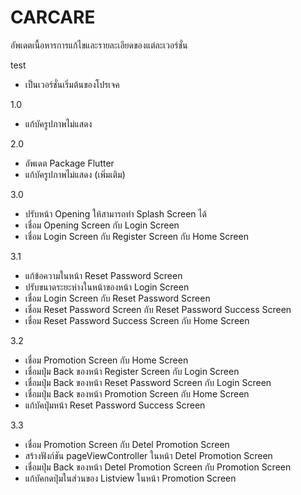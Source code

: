 # CARCARE

อัพเดตเนื้อหารการแก้ไขและรายละเอียดของแต่ละเวอร์ชั่น

test
- เป็นเวอร์ชั่นเริ่มต้นของโปรเจค

1.0
- แก้บัครูปภาพไม่แสดง

2.0
- อัพเดต Package Flutter
- แก้บัครูปภาพไม่แสดง (เพิ่มเติม)

3.0
- ปรับหน้า Opening ให้สามารถทำ Splash Screen ได้
- เชื่อม Opening Screen กับ Login Screen
- เชื่อม Login Screen กับ Register Screen กับ Home Screen

3.1
- แก้ข้อความในหน้า Reset Password Screen
- ปรับขนาดระยะห่างในหน้าของหน้า Login Screen
- เชื่อม Login Screen กับ Reset Password Screen
- เชื่อม Reset Password Screen กับ Reset Password Success Screen
- เชื่อม Reset Password Success Screen กับ Home Screen

3.2
- เชื่อม Promotion Screen กับ Home Screen
- เชื่อมปุ่ม Back ของหน้า Register Screen กับ Login Screen
- เชื่อมปุ่ม Back ของหน้า Reset Password Screen กับ Login Screen
- เชื่อมปุ่ม Back ของหน้า Promotion Screen กับ Home Screen
- แก้บัคปุ่มหน้า Reset Password Success Screen 

3.3
- เชื่อม Promotion Screen กับ Detel Promotion Screen
- สร้างฟังก์ชัน pageViewController ในหน้า Detel Promotion Screen
- เชื่อมปุ่ม Back ของหน้า Detel Promotion Screen กับ Promotion Screen
- แก้บัคกดปุ่มในส่วนของ Listview ในหน้า Promotion Screen
